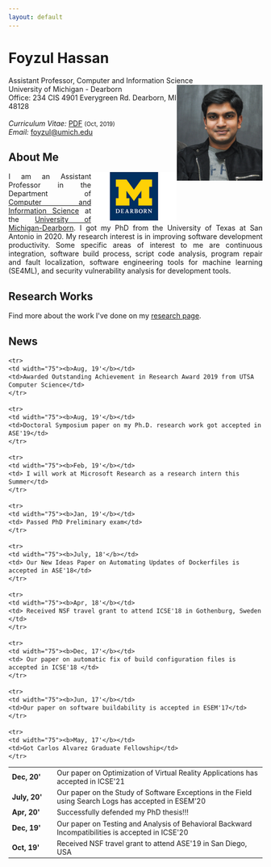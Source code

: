 ```yaml
---
layout: default
---
```


# Foyzul Hassan  
Assistant Professor, Computer and Information Science <a href="/images/foyzul.png" target="_blank"><img src="images/foyzul.png" alt="Foyzul Hassan" style="width:170px;height:190px;" align="right"></a> <br>
University of Michigan - Dearborn <br>
Office: 234 CIS 4901 Everygreen Rd. Dearborn, MI 48128 <br>
<br>
<em>Curriculum Vitae: </em><a href="/files/Foyzul_Hassan_CV.pdf" target="_blank">PDF</a>  <small>(Oct, 2019)</small> <br>
<em>Email: </em><a href="mailto:foyzul@umich.edu">foyzul@umich.edu</a> <br>

<!--<hr width="600px"> -->


## About Me
<a href="https://umdearborn.edu/" target="_blank"><img src="images/umd.png" alt="UM-Dearborn" style="width:170px;" align="right"></a>

<p align="justify" style="max-width:600px">
I am an Assistant Professor in the Department of <a href="https://umdearborn.edu/cecs/departments/computer-and-information-science" target="_blank">Computer and Information Science</a> at the <a href="https://umdearborn.edu/" target="_blank">University of Michigan-Dearborn</a>. I got my PhD from the University of Texas at San Antonio in 2020. My research interest is in improving software development productivity. Some specific areas of interest to me are continuous integration, software build process, script code analysis, program repair and fault localization, software engineering tools for machine learning (SE4ML), and security vulnerability analysis for development tools.</p>



## Research Works
<p align="justify" style="max-width:600px">
Find more about the work I've done on my  <a href="/research/" target="_blank">research page</a>.
</p>
<!-- <center> <em><a class="tosu"> Scroll down for news! </a></em></center> -->

## News
<!--<table style="white-space: nowrap;"> -->
<table>
	<tr>
	<td width="75"><b>Dec, 20'</b></td>
	<td>Our paper on Optimization of Virtual Reality Applications has accepted in ICSE'21</td> 
	</tr>
	<tr>
	<td width="75"><b>July, 20'</b></td>
	<td>Our paper on the Study of Software Exceptions in the Field using Search Logs has accepted in ESEM'20</td> 
	</tr>
	<tr>
	<td width="75"><b>Apr, 20'</b></td>
	<td>Successfully defended my PhD thesis!!!</td> 
	</tr>
	<tr>
	<td width="75"><b>Dec, 19'</b></td>
	<td>Our paper on Testing and Analysis of Behavioral Backward Incompatibilities is accepted in ICSE'20</td> 
	</tr>	
	<tr>
	<td width="75"><b>Oct, 19'</b></td>
	<td>Received NSF travel grant to attend ASE'19 in San Diego, USA</td> 
	</tr>
	
	<tr>
	<td width="75"><b>Aug, 19'</b></td>
	<td>Awarded Outstanding Achievement in Research Award 2019 from UTSA Computer Science</td> 
	</tr>
	
    <tr>
	<td width="75"><b>Aug, 19'</b></td>
	<td>Doctoral Symposium paper on my Ph.D. research work got accepted in ASE'19</td> 
	</tr>
	
	<tr>
	<td width="75"><b>Feb, 19'</b></td>
	<td> I will work at Microsoft Research as a research intern this Summer</td> 
	</tr>
	
	<tr>
	<td width="75"><b>Jan, 19'</b></td>
	<td> Passed PhD Preliminary exam</td> 
	</tr>
	
	<tr>
	<td width="75"><b>July, 18'</b></td>
	<td> Our New Ideas Paper on Automating Updates of Dockerfiles is accepted in ASE'18</td> 
	</tr>
	
	<tr>
	<td width="75"><b>Apr, 18'</b></td>
	<td> Received NSF travel grant to attend ICSE'18 in Gothenburg, Sweden </td>
	</tr>

	<tr>
	<td width="75"><b>Dec, 17'</b></td>
	<td> Our paper on automatic fix of build configuration files is accepted in ICSE'18 </td>
	</tr>
	
	<tr>
	<td width="75"><b>Jun, 17'</b></td>
	<td>Our paper on software buildability is accepted in ESEM'17</td>
	</tr>
	
	<tr>
	<td width="75"><b>May, 17'</b></td>
	<td>Got Carlos Alvarez Graduate Fellowship</td>
	</tr>

</table>
